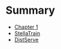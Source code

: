 # Summary

- [Chapter 1](./chapter_1.md)
- [StellaTrain](./StellaTrain/auto/StellaTrain.md)
- [DistServe](./DistServe/DistServe/auto/DistServe.md)